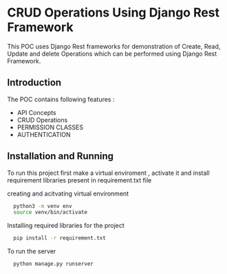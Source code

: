 
# CRUD Operations Using Django Rest Framework

This POC uses Django Rest frameworks for demonstration of Create, Read, Update and delete Operations which can be performed using Django Rest Framework.  
## Introduction
The POC contains following features :
- API Concepts
- CRUD Operations
- PERMISSION CLASSES
- AUTHENTICATION
## Installation and Running

To run this project first make a virtual enviroment , activate it and install requirement libraries present in requirement.txt file

creating and acitvating virtual environment
```bash
  python3 -m venv env
  source venv/bin/activate
```
Installing required libraries for the project
```bash
  pip install -r requirement.txt
```
To run the server
```bash
  python manage.py runserver
```